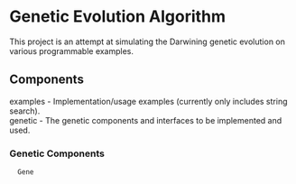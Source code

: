 # Genetic Evolution Algorithm
This project is an attempt at simulating the Darwining genetic evolution on various programmable examples.

## Components
  examples  - Implementation/usage examples (currently only includes string search).<br>
  genetic   - The genetic components and interfaces to be implemented and used.
  
  ### Genetic Components
      Gene
